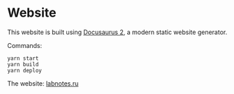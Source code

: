 # Website

This website is built using [Docusaurus 2](https://docusaurus.io/), a modern static website generator.

Commands:

```
yarn start
yarn build
yarn deploy
```

The website: [labnotes.ru](https://labnotes.ru)
